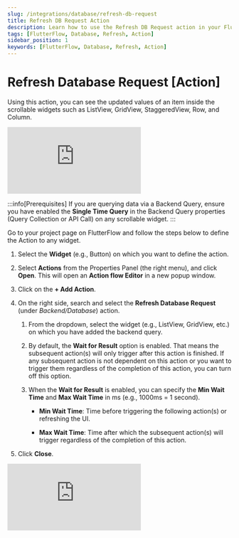 ```yaml
---
slug: /integrations/database/refresh-db-request
title: Refresh DB Request Action
description: Learn how to use the Refresh DB Request action in your FlutterFlow app to refresh your database content.
tags: [FlutterFlow, Database, Refresh, Action]
sidebar_position: 1
keywords: [FlutterFlow, Database, Refresh, Action]
---
```



# Refresh Database Request [Action]

Using this action, you can see the updated values of an item inside the scrollable widgets such as ListView, GridView, StaggeredView, Row, and Column.

<div style={{
    position: 'relative',
    paddingBottom: 'calc(56.67989417989418% + 41px)', // Keeps the aspect ratio and additional padding
    height: 0,
    width: '100%'
}}>
    <iframe 
        src="https://demo.arcade.software/RHeXnnQJzE4LsuzxJQTE?embed&show_copy_link=true"
        title=""
        style={{
            position: 'absolute',
            top: 0,
            left: 0,
            width: '100%',
            height: '100%',
            colorScheme: 'light'
        }}
        frameborder="0"
        loading="lazy"
        webkitAllowFullScreen
        mozAllowFullScreen
        allowFullScreen
        allow="clipboard-write">
    </iframe>
</div>

<p></p>

:::info[Prerequisites]
If you are querying data via a Backend Query, ensure you have enabled the **Single Time Query** in the Backend Query properties (Query Collection or API Call) on any scrollable widget.
:::

Go to your project page on FlutterFlow and follow the steps below to define the Action to any widget.

1. Select the **Widget** (e.g., Button) on which you want to define the action.
2. Select **Actions** from the Properties Panel (the right menu), and click **Open**. This will open an **Action flow Editor** in a new popup window.
3. Click on the **+ Add Action**.
4. On the right side, search and select the **Refresh Database Request** (under *Backend/Database*) action.

   1. From the dropdown, select the widget (e.g., ListView, GridView, etc.) on which you have 
   added the backend query.
    
   2. By default, the **Wait for Result** option is enabled. That means the subsequent action(s) will only trigger after this action is finished. If any subsequent action is not dependent on this action or you want to trigger them regardless of the completion of this action, you can turn off this option.
   3. When the **Wait for Result** is enabled, you can specify the **Min Wait Time** and **Max Wait Time** in ms (e.g., 1000ms = 1 second).
       * **Min Wait Time**: Time before triggering the following action(s) or refreshing the UI.
       
       * **Max Wait Time**: Time after which the subsequent action(s) will trigger regardless of the completion of this action.
5. Click **Close**.


<p></p>

<div style={{
    position: 'relative',
    paddingBottom: 'calc(56.67989417989418% + 41px)', // Keeps the aspect ratio and additional padding
    height: 0,
    width: '100%'
}}>
    <iframe 
        src="https://demo.arcade.software/Jd0cQRUg50L0WXNJd56y?embed&show_copy_link=true"
        title=""
        style={{
            position: 'absolute',
            top: 0,
            left: 0,
            width: '100%',
            height: '100%',
            colorScheme: 'light'
        }}
        frameborder="0"
        loading="lazy"
        webkitAllowFullScreen
        mozAllowFullScreen
        allowFullScreen
        allow="clipboard-write">
    </iframe>
</div>

<p></p>